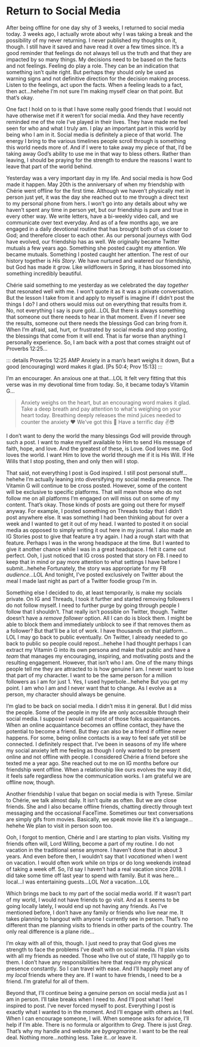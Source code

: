 # Return to Social Media

After being offline for one day shy of 3 weeks, I returned to social media today. 3 weeks ago, I actually wrote about why I was taking a break and the possibility of my never returning. I never published my thoughts on it, though. I still have it saved and have read it over a few times since. It’s a good reminder that feelings do not always tell us the truth and that they are impacted by so many things. My decisions need to be based on the facts and not feelings. Feeling do play a role. They can be an indication that something isn’t quite right. But perhaps they should only be used as warning signs and not definitive direction for the decision making process. Listen to the feelings, act upon the facts. When a feeling leads to a fact, then act…hehehe I’m not sure I’m making myself clear on that point. But that’s okay.

One fact I hold on to is that I have some really good friends that I would not have otherwise met if it weren’t for social media. And they have recently reminded me of the role I’ve played in their lives. They have made me feel seen for who and what I truly am. I play an important part in this world by being who I am in it. Social media is definitely a piece of that world. The energy I bring to the various timelines people scroll through is something this world needs more of. And if I were to take away my piece of that, I’d be taking away God’s ability to use me in that way to bless others. Rather than leaving, I should be praying for the strength to endure the reasons I want to leave that part of the world behind.

Yesterday was a very important day in my life. And social media is how God made it happen. May 20th is the anniversary of when my friendship with Chérie went offline for the first time. Although we haven’t physically met in person just yet, it was the day she reached out to me through a direct text to my personal phone from hers. I won’t go into any details about why we haven’t spent any time in person yet, but our friendship is pure and true in every other way. We write letters, have a bi-weekly video call, and we communicate over text everyday. And as of a few months ago, we are engaged in a daily devotional routine that has brought both of us closer to God; and therefore closer to each other. As our personal journeys with God have evolved, our friendship has as well. We originally became Twitter mutuals a few years ago. Something she posted caught my attention. We became mutuals. Something I posted caught her attention. The rest of our history together is *His Story*. We have nurtured and watered our friendship, but God has made it grow. Like wildflowers in Spring, it has blossomed into something incredibly beautiful.

Chérie said something to me yesterday as we celebrated the day *together* that resonated well with me. I won’t quote it as it was a private conversation. But the lesson I take from it and apply to myself is imagine if I didn’t post the things I do? I and others would miss out on everything that results from it. No, not everything I say is pure gold…LOL But there is always something that someone out there needs to hear in that moment. Even if I never see the results, someone out there needs the blessings God can bring from it. When I’m afraid, sad, hurt, or frustrated by social media and stop posting, the blessings that come from it will end. That is far worse than anything I personally experience. So, I am back with a post that comes straight out of Proverbs 12:25…

::: details Proverbs 12:25 AMP
Anxiety in a man’s heart weighs it down, But a good (encouraging) word makes it glad. [Ps 50:4; Prov 15:13]
:::

I’m an encourager. An anxious one at that…LOL It felt very fitting that this verse was in my devotional time from today. So, it became today’s Vitamin G…

> Anxiety weighs on the heart, but an encouraging word makes it glad. Take a deep breath and pay attention to what's weighing on your heart today. Breathing deeply releases the mind juices needed to counter the anxiety ❤️ We’ve got this 🙌 Have a terrific day ✌️😎

I don’t want to deny the world the many blessings God will provide through such a post. I want to make myself available to Him to send His message of faith, hope, and love. And the greatest of these, is Love. God loves me. God loves the world. I want Him to love the world through me if it is His Will. If He Wills that I stop posting, then and only then will I stop.

That said, not everything I post is God inspired. I still post personal stuff…hehehe I’m actually leaning into diversifying my social media presence. The Vitamin G will continue to be cross posted. However, some of the content will be exclusive to specific platforms. That will mean those who do not follow me on all platforms I’m engaged on will miss out on some of my content. That’s okay. Those kinds of posts are going out there for myself anyway. For example, I posted something on Threads today that I didn’t post anywhere else. It was something I had been thinking about for over a week and I wanted to get it out of my head. I wanted to posted it on social media as opposed to simply writing it out here in my journal. I also made an IG Stories post to give that feature a try again. I had a rough start with that feature. Perhaps I was in the wrong headspace at the time. But I wanted to give it another chance while I was in a great headspace. I felt it came out perfect. Ooh, I just noticed that IG cross posted that story on FB. I need to keep that in mind or pay more attention to what settings I have before I submit…hehehe Fortunately, the story was appropriate for my FB *audience*…LOL And tonight, I’ve posted exclusively on Twitter about the meal I made last night as part of a Twitter foodie group I’m in.

Something else I decided to do, at least temporarily, is make my socials private. On IG and Threads, I took it further and started removing followers I do not follow myself. I need to further purge by going through people I follow that I shouldn’t. That really isn’t possible on Twitter, though. Twitter doesn’t have a *remove follower* option. All I can do is block them. I might be able to block them and immediately unblock to see if that removes them as a follower? But that’ll be a lot of work. I have thousands on that platform…LOL I may go back to public eventually. On Twitter, I already needed to go back to public so people could repost…hehehe I had thought perhaps I can extract my Vitamin G into its own persona and make that public and have a *team* that manages my encouraging, inspiring, and motivating posts and the resulting engagement. However, that isn’t who I am. One of the many things people tell me they are attracted to is how genuine I am. I never want to lose that part of my character. I want to be the same person for a million followers as I am for just 1. Yes, I used hyperbole…hehehe But you get my point. I am who I am and I never want that to change. As I evolve as a person, my character should always be genuine.

I’m glad to be back on social media. I didn’t miss it in general. But I did miss the people. Some of the people in my life are only accessible through their social media. I suppose I would call most of those folks acquaintances. When an online acquaintance becomes an offline contact, they have the potential to become a friend. But they can also be a friend if offline never happens. For some, being online contacts is a way to feel safe yet still be connected. I definitely respect that. I’ve been in seasons of my life where my social anxiety left me feeling as though I only wanted to be present online and not offline with people. I considered Chérie a friend before she texted me a year ago. She reached out to me on IG months before our friendship went offline. When a relationship like ours evolves the way it did, it feels safe regardless how the communication works. I am grateful we are offline now, though.

Another friendship I value that began on social media is with Tyrese. Similar to Chérie, we talk almost daily. It isn’t quite as often. But we are close friends. She and I also became offline friends, chatting directly through text messaging and the occasional FaceTime. Sometimes our text conversations are simply gifs from movies. Basically, we speak movie like it’s a language…hehehe We plan to visit in person soon too.

Ooh, I forgot to mention, Chérie and I are starting to plan visits. Visiting my friends often will, Lord Willing, become a part of my routine. I do not vacation in the traditional sense anymore. I haven’t done that in about 3 years. And even before then, I wouldn’t say that I *vacationed* when I went on vacation. I would often work while on trips or do long weekends instead of taking a week off. So, I’d say I haven’t had a real vacation since 2018. I did take some time off last year to spend with family. But it was here…local…I was entertaining guests…LOL *Not* a vacation…LOL

Which brings me back to my part of the social media world. If it wasn’t part of my world, I would not have friends to go visit. And as it seems to be going locally lately, I would end up not having any friends. As I’ve mentioned before, I don’t have any family or friends who live near me. It takes planning to hangout with anyone I currently see in person. That’s no different than me planning visits to friends in other parts of the country. The only real difference is a plane ride…

I’m okay with all of this, though. I just need to pray that God gives me strength to face the problems I’ve dealt with on social media. I’ll plan visits with all my friends as needed. Those who live out of state, I’ll happily go to them. I don’t have any responsibilities here that require my physical presence constantly. So I can travel with ease. And I’ll happily meet any of my *local* friends where they are. If I want to have friends, I need to be a friend. I’m grateful for all of them.

Beyond that, I’ll continue being a genuine person on social media just as I am in person. I’ll take breaks when I need to. And I’ll post what I feel inspired to post. I’ve never forced myself to post. Everything I post is exactly what I wanted to in the moment. And I’ll engage with others as I feel. When I can encourage someone, I will. When someone asks for advice, I’ll help if I’m able. There is no formula or algorithm to *Greg*. There is just *Greg*. That’s why my handle and website are *bygregmarine*. I want to be the real deal. Nothing more…nothing less. Take it…or leave it.